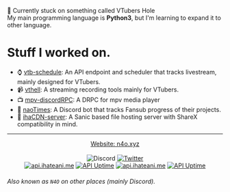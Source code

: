 :pencil: Currently stuck on something called VTubers Hole<br>
My main programming language is **Python3**, but I'm learning to expand it to other language.

# Stuff I worked on.
- :watch: [vtb-schedule](https://github.com/noaione/vtb-schedule): An API endpoint and scheduler that tracks livestream, mainly designed for VTubers.
- :video_camera: [vthell](https://github.com/noaione/vthell): A streaming recording tools mainly for VTubers.
- :tv: [mpv-discordRPC](https://github.com/noaione/mpv-discordRPC): A DRPC for mpv media player
- :robot: [naoTimes](https://github.com/noaione/naoTimes): A Discord bot that tracks Fansub progress of their projects.
- 📁 [ihaCDN-server](https://github.com/noaione/ihacdn-server): A Sanic based file hosting server with ShareX compatibility in mind.

---

<div align="center">
  <a href="https://n4o.xyz">Website: n4o.xyz</a><br/><br/>
  <img src="https://img.shields.io/badge/Discord-N4O%238868-RGB(114%2C%20137%2C%20218)?style=flat-square&logo=discord&labelColor=2C2F33" alt="Discord">
  <a href="https://twitter.com/nao0809_"><img src="https://img.shields.io/badge/Twitter-%40nao0809__-RGB(29%2C%20161%2C%20242)?style=flat-square&logo=twitter&labelColor=14171a" alt="Twitter"></a><br>
  <a href="https://api.ihateani.me/"><img src="https://img.shields.io/uptimerobot/status/m784962983-62a53810138b9371bbb3dc27?label=api.ihateani.me%20Status&style=flat-square&labelColor=14171a" alt="api.ihateani.me"></a>
  <a href="https://api.ihateani.me/"><img src="https://img.shields.io/uptimerobot/ratio/7/m784962983-62a53810138b9371bbb3dc27?label=api.ihateani.me%20Uptime&style=flat-square&labelColor=14171a" alt="API Uptime"></a>
  <a href="https://p.ihateani.me/"><img src="https://img.shields.io/uptimerobot/status/m784617086-4e68d7e9dd7670f5c03bc09b?label=p.ihateani.me%20Status&style=flat-square&labelColor=14171a" alt="api.ihateani.me"></a>
  <a href="https://p.ihateani.me/"><img src="https://img.shields.io/uptimerobot/ratio/7/m784617086-4e68d7e9dd7670f5c03bc09b?label=p.ihateani.me%20Uptime&style=flat-square&labelColor=14171a" alt="API Uptime"></a>
</div>

###### Also known as `N4O` on other places (mainly Discord).
